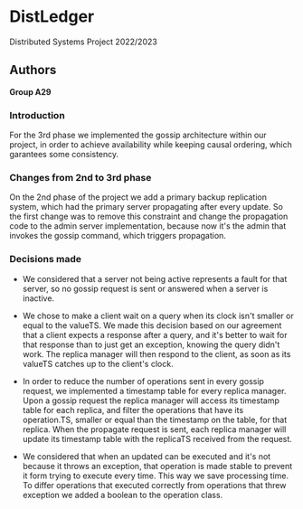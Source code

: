 # DistLedger

Distributed Systems Project 2022/2023

## Authors

**Group A29**

### Introduction

For the 3rd phase we implemented the gossip architecture within our project, in order to achieve availability while keeping causal ordering, which garantees some consistency.

### Changes from 2nd to 3rd phase

On the 2nd phase of the project we add a primary backup replication system, which had the primary server propagating after every update. So the first change was to remove this constraint and change the propagation code to the admin server implementation, because now it's the admin that invokes the gossip command, which triggers propagation.

### Decisions made

- We considered that a server not being active represents a fault for that server, so no gossip request is sent or answered when a server is inactive.

- We chose to make a client wait on a query when its clock isn't smaller or equal to the valueTS. We made this decision based on our agreement that a client expects a response after a query, and it's better to wait for that response than to just get an exception, knowing the query didn't work. The replica manager will then respond to the client, as soon as its valueTS catches up to the client's clock.

- In order to reduce the number of operations sent in every gossip request, we implemented a timestamp table for every replica manager. Upon a gossip request the replica manager will access its timestamp table for each replica, and filter the operations that have its operation.TS, smaller or equal than the timestamp on the table, for that replica. When the propagate request is sent, each replica manager will update its timestamp table with the replicaTS received from the request.

- We considered that when an updated can be executed and it's not because it throws an exception, that operation is made stable to prevent it form trying to execute every time. This way we save processing time. To differ operations that executed correctly from operations that threw exception we added a boolean to the operation class.
